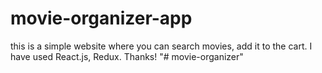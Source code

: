 # movie-organizer-app
this is a simple website where you can search movies, add it to the cart.
I have used React.js, Redux.
Thanks!
"# movie-organizer" 
